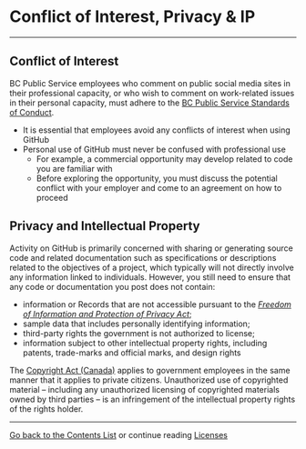 # Conflict of Interest, Privacy & IP

----------


## Conflict of Interest

BC Public Service employees who comment on public social media sites in their professional capacity, or who wish to comment on work-related issues in their personal capacity, must adhere to the [BC Public Service Standards of Conduct](http://www2.gov.bc.ca/myhr/article.page?ContentID=45bf7662-adf9-8a5f-74f1-657fedd69edf).
- It is essential that employees avoid any conflicts of interest when using GitHub - Personal use of GitHub must never be confused with professional use	- For example, a commercial opportunity may develop related to code you are familiar with	- Before exploring the opportunity, you must discuss the potential conflict with your employer and come to an agreement on how to proceed

## Privacy and Intellectual Property

Activity on GitHub is primarily concerned with sharing or generating source code and related documentation such as specifications or descriptions related to the objectives of a project, which typically will not directly involve any information linked to individuals. However, you still need to ensure that any code or documentation you post does not contain:

- information or Records that are not accessible pursuant to the [_Freedom of Information and Protection of Privacy Act_](http://www.bclaws.ca/civix/document/id/complete/statreg/96165_00);
- sample data that includes personally identifying information; 
- third-party rights the government is not authorized to license;
- information subject to other intellectual property rights, including patents, trade-marks and official marks, and design rights

The [Copyright Act (Canada)](http://laws-lois.justice.gc.ca/eng/acts/C-42/Index.html) applies to government employees in the same manner that it applies to private citizens.  Unauthorized use of copyrighted material – including any unauthorized licensing of copyrighted materials owned by third parties – is an infringement of the intellectual property rights of the rights holder.

----------

[Go back to the Contents List](README.md) or continue reading [Licenses](Licenses.md)